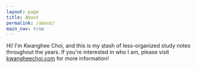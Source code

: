 ```yaml
---
layout: page
title: About
permalink: /about/
main_nav: true
---
```


Hi! I'm Kwanghee Choi, and this is my stash of less-organized study notes throughout the years. If you're interested in who I am, please visit [kwangheechoi.com](http://kwangheechoi.com/) for more information!